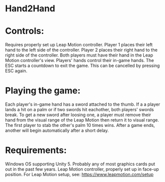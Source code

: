 # Hand2Hand

# Controls:
Requires properly set up Leap Motion controller.
Player 1 places their left hand to the left side of the controller.
Player 2 places their right hand to the right side of the controller.
Both players must have their hand in the Leap Motion controller's view.
Players' hands control their in-game hands.
The ESC starts a countdown to exit the game. This can be cancelled by pressing ESC again.

# Playing the game:
Each player's in-game hand has a sword attached to the thumb.
If a a player lands a hit on a palm or if two swords hit eachother, both players' swords break.
To get a new sword after loosing one, a player must remove their hand from the visual range of the Leap Motion then return it to visual range.
The first player to stab the other's palm 10 times wins.
After a game ends, another will begin automatically after a short delay.

# Requirements:
Windows OS supporting Unity 5.
Probably any of most graphics cards put out in the past few years.
Leap Motion controller, properly set up in face-up position.
For Leap Motion setup, see: https://www.leapmotion.com/setup
